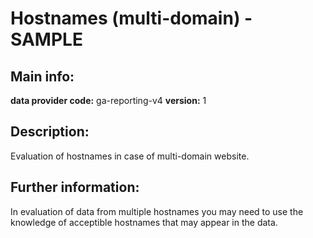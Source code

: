 # Hostnames (multi-domain) - SAMPLE 
## Main info: 
**data provider code:** ga-reporting-v4 
**version:** 1 
## Description: 
Evaluation of hostnames in case of multi-domain website. 
## Further information: 
In evaluation of data from multiple hostnames you may need to use the knowledge of acceptible hostnames that may appear in the data.

